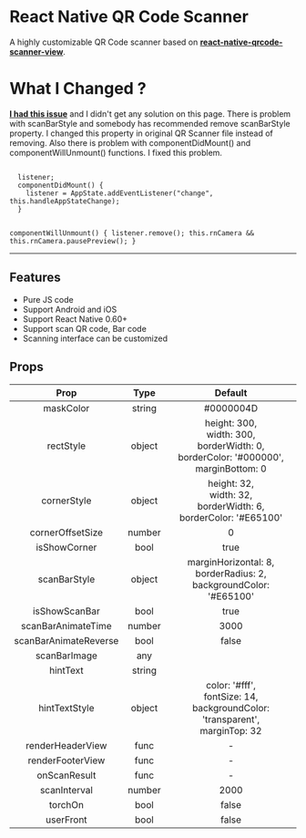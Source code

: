 # React Native QR Code Scanner

A highly customizable QR Code scanner based on  **[react-native-qrcode-scanner-view](https://github.com/MarnoDev/react-native-qrcode-scanner-view)**.

# What I Changed ?

**[I had this issue](https://github.com/MarnoDev/react-native-qrcode-scanner-view/issues/72)** and I didn't get any solution on this page.
There is problem with scanBarStyle and somebody has recommended remove scanBarStyle property. I changed this property in original QR Scanner file instead of removing.
Also there is problem with componentDidMount() and componentWillUnmount() functions. I fixed this problem.

  <code>
  listener;
  componentDidMount() {
    listener = AppState.addEventListener("change", this.handleAppStateChange);
  }

  componentWillUnmount() {
    listener.remove();
    this.rnCamera && this.rnCamera.pausePreview();
  }
  </code>
  
---

## Features

- Pure JS code
- Support Android and iOS
- Support React Native 0.60+
- Support scan QR code, Bar code
- Scanning interface can be customized

## Props

|Prop|Type|Default|
| :-------------------: | :----: | :----------------------------------------------------------------------------------------------: |
|       maskColor       | string |                                            #0000004D                                             | 
|       rectStyle       | object | height: 300, <br>width: 300, <br>borderWidth: 0, <br>borderColor: '#000000', <br>marginBottom: 0 | 
|      cornerStyle      | object |            height: 32, <br>width: 32, <br>borderWidth: 6, <br>borderColor: '#E65100'             | 
|   cornerOffsetSize    | number |                                                0                                                 | 
|     isShowCorner      |  bool  |                                               true                                               | 
|     scanBarStyle      | object |             marginHorizontal: 8, <br>borderRadius: 2, <br>backgroundColor: '#E65100'             | 
|     isShowScanBar     |  bool  |                                               true                                               | 
|  scanBarAnimateTime   | number |                                               3000                                               | 
| scanBarAnimateReverse |  bool  |                                              false                                               | 
|     scanBarImage      |  any   |                                                                                                  | 
|       hintText        | string |                                                                                                  | 
|     hintTextStyle     | object |      color: '#fff', <br>fontSize: 14, <br>backgroundColor: 'transparent', <br>marginTop: 32      | 
|   renderHeaderView    |  func  |                                                -                                                 | 
|   renderFooterView    |  func  |                                                -                                                 | 
|     onScanResult      |  func  |                                                -                                                 | 
|     scanInterval      | number |                                               2000                                               | 
|        torchOn        |  bool  |                                              false                                               | 
|       userFront       |  bool  |                                              false                                               | 
